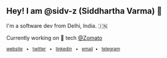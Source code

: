 ## Hey! I am @sidv-z (Siddhartha Varma) 👋 

I'm a software dev from Delhi, India. 🇮🇳

Currently working on 🔎 tech [@Zomato](https://github.com/Zomato)

<sub>[website](https://sidv.dev/) &nbsp; • &nbsp; [twitter](https://twitter.com/sidv_22) &nbsp; • &nbsp; [linkedin](https://www.linkedin.com/in/siddharthav22/) &nbsp; • &nbsp; [email](mailto:sidverma1999@gmail.com) &nbsp;• &nbsp; [telegram](https://t.me/vaerma)</sub>
